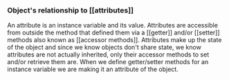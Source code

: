 ### Object's relationship to [[attributes]]
An attribute is an instance variable and its value. Attributes are accessible from outside the method that defined them via a [[getter]] and/or [[setter]] methods also known as [[accessor methods]].
Attributes make up the state of the object and since we know objects don't share state, we know attributes are not actually inherited, only their accessor methods to set and/or retrieve them are. 
When we define getter/setter methods for an instance variable we are making it an attribute of the object. 